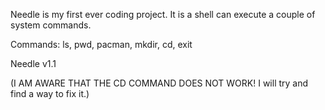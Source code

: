 Needle is my first ever coding project. It is a shell can execute a couple of system commands.

Commands: ls, pwd, pacman, mkdir, cd, exit

Needle v1.1

(I AM AWARE THAT THE CD COMMAND DOES NOT WORK! I will try and find a way to fix it.)
